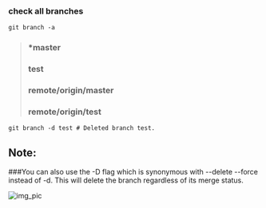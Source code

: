 ### check all branches
`git branch -a`

> ### *master
> ###  test
> ###  remote/origin/master
> ###  remote/origin/test

`git branch -d test # Deleted branch test.`


## Note: 
###You can also use the -D flag which is synonymous with --delete --force instead of -d. This will delete the branch regardless of its merge status.

![img_pic](img/01.PNG)